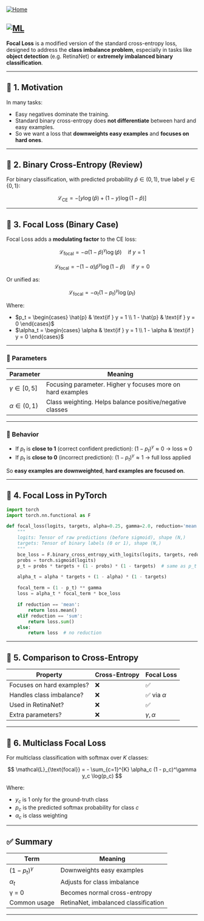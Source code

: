 [![Home](https://img.shields.io/badge/Home-Click%20Here-blue?style=flat&logo=homeadvisor&logoColor=white)](../)
## [![ML](https://img.shields.io/badge/ML-Selected_Topics_in_Machine_Learning-green?style=for-the-badge&logo=github)](../main_pages/ML)

**Focal Loss** is a modified version of the standard cross-entropy loss, designed to address the **class imbalance problem**, especially in tasks like **object detection** (e.g. RetinaNet) or **extremely imbalanced binary classification**.

---

## 🔷 1. **Motivation**

In many tasks:

* Easy negatives dominate the training.
* Standard binary cross-entropy does **not differentiate** between hard and easy examples.
* So we want a loss that **downweights easy examples** and **focuses on hard ones**.

---

## 🔶 2. **Binary Cross-Entropy (Review)**

For binary classification, with predicted probability $\hat{p} \in (0,1)$, true label $y \in \{0,1\}$:

$$
\mathcal{L}_{\text{CE}} = -[y \log(\hat{p}) + (1 - y)\log(1 - \hat{p})]
$$

---

## 🔷 3. **Focal Loss (Binary Case)**

Focal Loss adds a **modulating factor** to the CE loss:

$$
\mathcal{L}_{\text{focal}} = - \alpha (1 - \hat{p})^\gamma \log(\hat{p}) \quad \text{if } y = 1
$$

$$
\mathcal{L}_{\text{focal}} = - (1 - \alpha) \hat{p}^\gamma \log(1 - \hat{p}) \quad \text{if } y = 0
$$

Or unified as:

$$
\mathcal{L}_{\text{focal}} = -\alpha_t (1 - p_t)^\gamma \log(p_t)
$$

Where:

* $p_t = \begin{cases}
  \hat{p} & \text{if } y = 1 \\
  1 - \hat{p} & \text{if } y = 0
  \end{cases}$
* $\alpha_t = \begin{cases}
  \alpha & \text{if } y = 1 \\
  1 - \alpha & \text{if } y = 0
  \end{cases}$

---

### 🔹 Parameters

| Parameter           | Meaning                                                    |
| ------------------- | ---------------------------------------------------------- |
| $\gamma \in [0, 5]$ | Focusing parameter. Higher γ focuses more on hard examples |
| $\alpha \in (0, 1)$ | Class weighting. Helps balance positive/negative classes   |

---

### 🔹 Behavior

* If $p_t$ is **close to 1** (correct confident prediction):
  $(1 - p_t)^\gamma \approx 0$ → loss ≈ 0
* If $p_t$ is **close to 0** (incorrect prediction):
  $(1 - p_t)^\gamma \approx 1$ → full loss applied

So **easy examples are downweighted**, **hard examples are focused on**.

---

## 🔶 4. **Focal Loss in PyTorch**

```python
import torch
import torch.nn.functional as F

def focal_loss(logits, targets, alpha=0.25, gamma=2.0, reduction='mean'):
    """
    logits: Tensor of raw predictions (before sigmoid), shape (N,)
    targets: Tensor of binary labels (0 or 1), shape (N,)
    """
    bce_loss = F.binary_cross_entropy_with_logits(logits, targets, reduction='none')  # shape (N,)
    probs = torch.sigmoid(logits)
    p_t = probs * targets + (1 - probs) * (1 - targets)  # same as p_t

    alpha_t = alpha * targets + (1 - alpha) * (1 - targets)

    focal_term = (1 - p_t) ** gamma
    loss = alpha_t * focal_term * bce_loss

    if reduction == 'mean':
        return loss.mean()
    elif reduction == 'sum':
        return loss.sum()
    else:
        return loss  # no reduction
```

---

## 🔷 5. **Comparison to Cross-Entropy**

| Property                  | Cross-Entropy | Focal Loss       |
| ------------------------- | ------------- | ---------------- |
| Focuses on hard examples? | ❌             | ✅                |
| Handles class imbalance?  | ❌             | ✅ via $\alpha$   |
| Used in RetinaNet?        | ❌             | ✅                |
| Extra parameters?         | ❌             | $\gamma, \alpha$ |

---

## 🔶 6. **Multiclass Focal Loss**

For multiclass classification with softmax over $K$ classes:

$$
\mathcal{L}_{\text{focal}} = - \sum_{c=1}^{K} \alpha_c (1 - p_c)^\gamma y_c \log(p_c)
$$

Where:

* $y_c$ is 1 only for the ground-truth class
* $p_c$ is the predicted softmax probability for class $c$
* $\alpha_c$ is class weighting

---

## ✅ Summary

| Term               | Meaning                              |
| ------------------ | ------------------------------------ |
| $(1 - p_t)^\gamma$ | Downweights easy examples            |
| $\alpha_t$         | Adjusts for class imbalance          |
| γ = 0              | Becomes normal cross-entropy         |
| Common usage       | RetinaNet, imbalanced classification |

---
